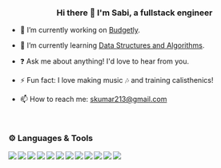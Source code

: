 
### <div align="center">Hi there 👋 I'm Sabi, a fullstack engineer</div>

- 🔭 I’m currently working on [Budgetly](https://github.com/skumar213/budgetly).
 
- 🌱 I’m currently learning [Data Structures and Algorithms](https://www.algorist.com/). 

- ❓ Ask me about anything! I'd love to hear from you.

- ⚡️ Fun fact: I love making music 🎶 and training calisthenics!

- 📫 How to reach me: skumar213@gmail.com

<br/>

### ⚙️ Languages & Tools

<img align="left" img src="https://img.icons8.com/color/48/000000/javascript--v1.png"/>
<img align="left" img src="https://img.icons8.com/color/48/000000/html-5--v1.png"/>
<img align="left" img src="https://img.icons8.com/color/48/000000/css3.png"/>
<img align="left" img src="https://img.icons8.com/color/48/000000/react-native.png"/>
<img align="left" img src="https://img.icons8.com/color/48/000000/redux.png"/>
<img align="left" img src="https://img.icons8.com/color/48/000000/nodejs.png"/>
<img align="left" img src="https://img.icons8.com/color/48/000000/git.png"/>
<img align="left" img src="https://img.icons8.com/color-glass/48/000000/github.png"/>
<img align="left" img src="https://img.icons8.com/color/48/000000/heroku.png"/>
<img align="left" img src="https://img.icons8.com/color/48/000000/postgreesql.png"/>
<img align="left" img src="https://img.icons8.com/color/48/000000/webpack.png"/>
<img align="left" img src="https://img.icons8.com/color/48/000000/tensorflow.png"/>
<!--
